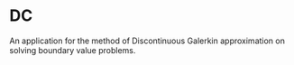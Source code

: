 # DC
An application for the method of Discontinuous Galerkin approximation on solving boundary value problems.
